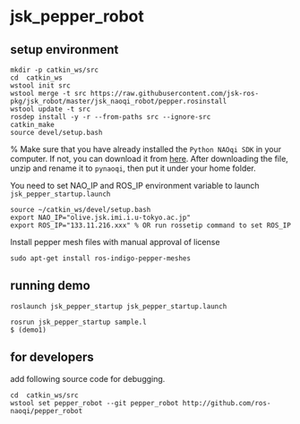 jsk_pepper_robot
================

setup environment
-----------------
```
mkdir -p catkin_ws/src
cd  catkin_ws
wstool init src
wstool merge -t src https://raw.githubusercontent.com/jsk-ros-pkg/jsk_robot/master/jsk_naoqi_robot/pepper.rosinstall
wstool update -t src
rosdep install -y -r --from-paths src --ignore-src
catkin_make
source devel/setup.bash
```
% Make sure that you have already installed the ``Python NAOqi SDK`` in your computer. If not, you can download it from [here](https://community.aldebaran.com/en/resources/software). After downloading the file, unzip and rename it to ``pynaoqi``, then put it under your home folder.
 
You need to set NAO_IP and ROS_IP environment variable to launch `jsk_pepper_startup.launch`
```
source ~/catkin_ws/devel/setup.bash
export NAO_IP="olive.jsk.imi.i.u-tokyo.ac.jp"
export ROS_IP="133.11.216.xxx" % OR run rossetip command to set ROS_IP
```

Install pepper mesh files with manual approval of license
```
sudo apt-get install ros-indigo-pepper-meshes
```

running demo
------------
```
roslaunch jsk_pepper_startup jsk_pepper_startup.launch
```
```
rosrun jsk_pepper_startup sample.l
$ (demo1)
```

for developers
--------------
add following source code for debugging.
```
cd  catkin_ws/src
wstool set pepper_robot --git pepper_robot http://github.com/ros-naoqi/pepper_robot
```
